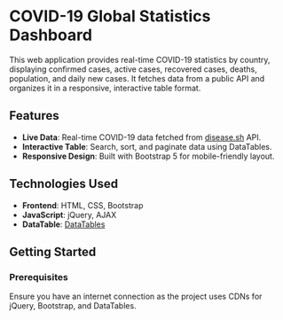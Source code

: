 # COVID-19 Global Statistics Dashboard 

This web application provides real-time COVID-19 statistics by country, displaying confirmed cases, active cases, recovered cases, deaths, population, and daily new cases. It fetches data from a public API and organizes it in a responsive, interactive table format.

## Features

- **Live Data**: Real-time COVID-19 data fetched from [disease.sh](https://disease.sh/) API.
- **Interactive Table**: Search, sort, and paginate data using DataTables.
- **Responsive Design**: Built with Bootstrap 5 for mobile-friendly layout.
  
## Technologies Used

- **Frontend**: HTML, CSS, Bootstrap
- **JavaScript**: jQuery, AJAX
- **DataTable**: [DataTables](https://datatables.net/)

## Getting Started

### Prerequisites

Ensure you have an internet connection as the project uses CDNs for jQuery, Bootstrap, and DataTables.
